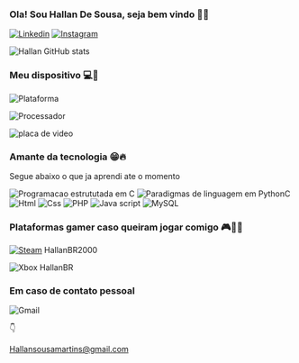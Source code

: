 
### Ola! Sou Hallan De Sousa, seja bem vindo 👋🙂

[![Linkedin](https://img.shields.io/badge/LinkedIn-0077B5?style=for-the-badge&logo=linkedin&logoColor=white)](https://www.linkedin.com/in/hallan-sousa-92641b173)
[![Instagram](https://img.shields.io/badge/Instagram-E4405F?style=for-the-badge&logo=instagram&logoColor=white)](https://www.instagram.com/hallan__martins/)

![Hallan GitHub stats](https://github-readme-stats.vercel.app/api?username=HallanBR&show_icons=true&theme=dark )

### Meu dispositivo 💻🤖

![Plataforma](https://img.shields.io/badge/Windows-Dell_G15-0078D6?style=for-the-badge&logo=windows&logoColor=white)

![Processador](https://img.shields.io/badge/Intel-Core_i5_11th-0071C5?style=for-the-badge&logo=intel&logoColor=white)

![placa de video](https://img.shields.io/badge/NVIDIA-RTX3050-76B900?style=for-the-badge&logo=nvidia&logoColor=white)

### Amante da tecnologia 😁🔥
Segue abaixo o que ja aprendi ate o momento

![Programacao estrututada em C](https://img.shields.io/badge/C-00599C?style=for-the-badge&logo=c&logoColor=white)
![Paradigmas de linguagem em PythonC](https://img.shields.io/badge/Python-14354C?style=for-the-badge&logo=python&logoColor=white)
![Html](https://img.shields.io/badge/HTML-239120?style=for-the-badge&logo=html5&logoColor=white)
![Css](https://img.shields.io/badge/CSS-239120?&style=for-the-badge&logo=css3&logoColor=white)
![PHP](https://img.shields.io/badge/PHP-777BB4?style=for-the-badge&logo=php&logoColor=white)
![Java script](https://img.shields.io/badge/JavaScript-323330?style=for-the-badge&logo=javascript&logoColor=F7DF1E)
![MySQL](https://img.shields.io/badge/MySQL-00000F?style=for-the-badge&logo=mysql&logoColor=white)

### Plataformas gamer caso queiram jogar comigo 🎮👾🔫
[![Steam](https://img.shields.io/badge/Steam-000000?style=for-the-badge&logo=steam&logoColor=white)](https://s.team/p/ffmd-qgbm/BCRJWPBV) HallanBR2000

![Xbox](https://img.shields.io/badge/Xbox-107C10?style=for-the-badge&logo=xbox&logoColor=white) HallanBR

### Em caso de contato pessoal 
![Gmail](https://img.shields.io/badge/Gmail-D14836?style=for-the-badge&logo=gmail&logoColor=white)

👇

Hallansousamartins@gmail.com 
